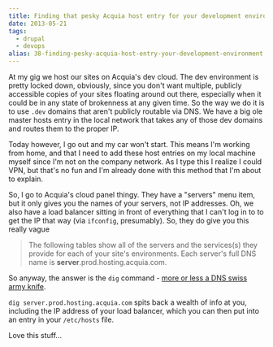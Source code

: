 ```yaml
---
title: Finding that pesky Acquia host entry for your development environment
date: 2013-05-21
tags: 
  - drupal
  - devops
alias: 38-finding-pesky-acquia-host-entry-your-development-environment
---
```


At my gig we host our sites on Acquia's dev cloud. The dev environment is pretty locked down, obviously, since you don't want multiple, publicly accessible copies of your sites floating around out there, especially when it could be in any state of brokenness at any given time. So the way we do it is to use `.dev` domains that aren't publicly routable via DNS. We have a big ole master hosts entry in the local network that takes any of those dev domains and routes them to the proper IP.

Today however, I go out and my car won't start. This means I'm working from home, and that I need to add these host entries on my local machine myself since I'm not on the company network. As I type this I realize I could VPN, but that's no fun and I'm already done with this method that I'm about to explain.

So, I go to Acquia's cloud panel thingy. They have a "servers" menu item, but it only gives you the names of your servers, not IP addresses. Oh, we also have a load balancer sitting in front of everything that I can't log in to to get the IP that way (via `ifconfig`, presumably). So, they do give you this really vague

> The following tables show all of the servers and the services(s) they provide for each of your site's environments. Each server's full DNS name is **server**.prod.hosting.acquia.com.

So anyway, the answer is the `dig` command - [more or less a DNS swiss army knife](http://en.wikipedia.org/wiki/Dig_(command)). 

`dig server.prod.hosting.acquia.com` spits back a wealth of info at you, including the IP address of your load balancer, which you can then put into an entry in your `/etc/hosts` file. 

Love this stuff...